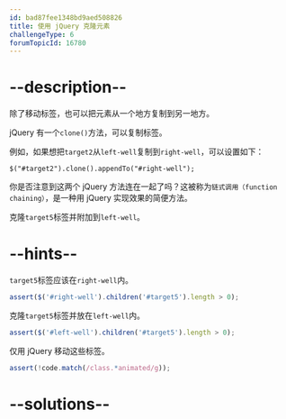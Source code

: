 ```yaml
---
id: bad87fee1348bd9aed508826
title: 使用 jQuery 克隆元素
challengeType: 6
forumTopicId: 16780
---
```


# --description--

除了移动标签，也可以把元素从一个地方复制到另一地方。

jQuery 有一个`clone()`方法，可以复制标签。

例如，如果想把`target2`从`left-well`复制到`right-well`，可以设置如下：

`$("#target2").clone().appendTo("#right-well");`

你是否注意到这两个 jQuery 方法连在一起了吗？这被称为`链式调用（function chaining）`，是一种用 jQuery 实现效果的简便方法。

克隆`target5`标签并附加到`left-well`。

# --hints--

`target5`标签应该在`right-well`内。

```js
assert($('#right-well').children('#target5').length > 0);
```

克隆`target5`标签并放在`left-well`内。

```js
assert($('#left-well').children('#target5').length > 0);
```

仅用 jQuery 移动这些标签。

```js
assert(!code.match(/class.*animated/g));
```

# --solutions--

